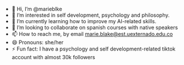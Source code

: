 - 👋 Hi, I’m @marieblke
- 👀 I’m interested in self development, psychology and philosophy.
- 🌱 I’m currently learning how to improve my AI-related skills.
- 💞️ I’m looking to collaborate on spanish courses with native speakers
- 📫 How to reach me, by email marie.blake@est.uexternado.edu.co
- 😄 Pronouns: she/her
- ⚡ Fun fact: I have a psychology and self development-related tiktok account with almost 30k followers

<!---
marieblke/marieblke is a ✨ special ✨ repository because its `README.md` (this file) appears on your GitHub profile.
You can click the Preview link to take a look at your changes.
--->
